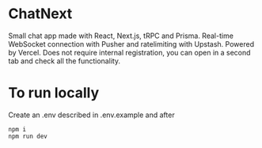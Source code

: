# ChatNext

Small chat app made with React, Next.js, tRPC and Prisma.
Real-time WebSocket connection with Pusher and ratelimiting with
Upstash. Powered by Vercel. Does not require internal registration, you can open in a second tab and check all the functionality.

# To run locally

Create an .env described in .env.example and after

    npm i
    npm run dev